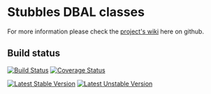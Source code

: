Stubbles DBAL classes
=====================

For more information please check the [project's wiki](https://github.com/stubbles/stubbles-dbal/wiki) here on github.


Build status
------------

[![Build Status](https://secure.travis-ci.org/stubbles/stubbles-dbal.png)](http://travis-ci.org/stubbles/stubbles-dbal)
[![Coverage Status](https://coveralls.io/repos/stubbles/stubbles-dbal/badge.png?branch=master)](https://coveralls.io/r/stubbles/stubbles-dbal?branch=master)

[![Latest Stable Version](https://poser.pugx.org/stubbles/dbal/version.png)](https://packagist.org/packages/stubbles/dbal)
[![Latest Unstable Version](https://poser.pugx.org/stubbles/dbal/v/unstable.png)](//packagist.org/packages/stubbles/dbal)

